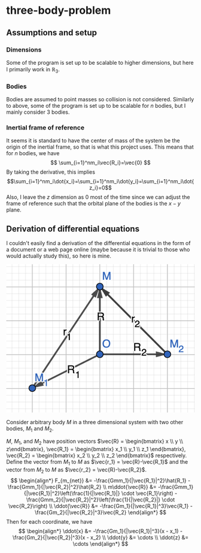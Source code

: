 # three-body-problem

## Assumptions and setup
### Dimensions
Some of the program is set up to be scalable to higher dimensions, but here I primarily work in $\mathbb{R}_3$. 
### Bodies
Bodies are assumed to point masses so collision is not considered. Similarly to above, some of the program is set up to be scalable for $n$ bodies, but I mainly consider 3 bodies.
### Inertial frame of reference
It seems it is standard to have the center of mass of the system be the origin of the inertial frame, so that is what this project uses. This means that for $n$ bodies, we have 
$$
\sum_{i=1}^nm_i\vec{R_i}=\vec{0}
$$
By taking the derivative, this implies
$$\sum_{i=1}^nm_i\dot{x_i}=\sum_{i=1}^nm_i\dot{y_i}=\sum_{i=1}^nm_i\dot{z_i}=0$$
Also, I leave the $z$ dimension as $0$ most of the time since we can adjust the frame of reference such that the orbital plane of the bodies is the $x-y$ plane.

## Derivation of differential equations

I couldn't easily find a derivation of the differential equations in the form of a document or a web page online (maybe because it is trivial to those who would actually study this), so here is mine. 

![system diagram](media/system_diagram.png)

Consider arbitrary body $M$ in a three dimensional system with two other bodies, $M_1$ and $M_2$. 

$M$, $M_1$, and $M_2$ have position vectors $\vec{R} = \begin{bmatrix} x \\ y \\ z\end{bmatrix}, \vec{R_1} = \begin{bmatrix} x_1 \\ y_1 \\ z_1 \end{bmatrix}, \vec{R_2} = \begin{bmatrix} x_2 \\ y_2 \\ z_2 \end{bmatrix}$ respectively.
Define the vector from $M_1$ to $M$ as $\vec{r_1} = \vec{R}-\vec{R_1}$ and the vector from $M_2$ to $M$ as $\vec{r_2} = \vec{R}-\vec{R_2}$. 
$$
\begin{align*} 
F_{m_{net}} &= -\frac{Gmm_1}{|\vec{R_1}|^2}\hat{R_1} - \frac{Gmm_1}{|\vec{R_2}|^2}\hat{R_2} \\
m\ddot{\vec{R}} &= -\frac{Gmm_1}{|\vec{R_1}|^2}\left(\frac{1}{|\vec{R_1}|} \cdot \vec{R_1}\right) - \frac{Gmm_2}{|\vec{R_2}|^2}\left(\frac{1}{|\vec{R_2}|} \cdot \vec{R_2}\right) \\
\ddot{\vec{R}} &= -\frac{Gm_1}{|\vec{R_1}|^3}\vec{R_1} - \frac{Gm_2}{|\vec{R_2}|^3}\vec{R_2} 
\end{align*}
$$
Then for each coordinate, we have 
$$
\begin{align*} 
\ddot{x} &= -\frac{Gm_1}{|\vec{R_1}|^3}(x - x_1) - \frac{Gm_2}{|\vec{R_2}|^3}(x - x_2) \\
\ddot{y} &= \cdots \\
\ddot{z} &= \cdots 
\end{align*}
$$
